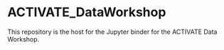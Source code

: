 # ACTIVATE_DataWorkshop
This repository is the host for the Jupyter binder for the ACTIVATE Data Workshop. 
